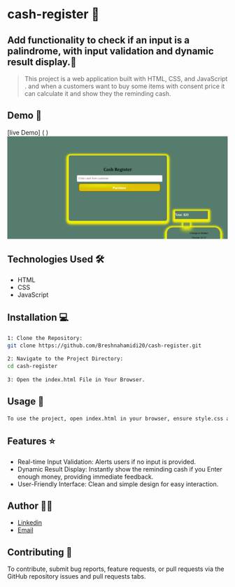 # cash-register 🚀

## Add functionality to check if an input is a palindrome, with input validation and dynamic result display.📝

> This project is a web application built with HTML, CSS, and JavaScript . and when a customers want to buy some items with consent price it can calculate it and show they the reminding cash.

## Demo 📸
[live Demo] ( )
![Screenshot](2.png)

## Technologies Used 🛠️

- HTML
- CSS
- JavaScript

## Installation 💻

```bash
1: Clone the Repository:
git clone https://github.com/Breshnahamidi20/cash-register.git
```

```bash
2: Navigate to the Project Directory:
cd cash-register
```

```bash
3: Open the index.html File in Your Browser.
```

## Usage 🎯

```bash
To use the project, open index.html in your browser, ensure style.css and script.js are in the same directory, enter the amount of cash in the input field, click "Check", and view the remimding cash and other details .
```

## Features ⭐

- Real-time Input Validation: Alerts users if no input is provided.
- Dynamic Result Display: Instantly show the reminding cash if you Enter enough money, providing immediate feedback.
- User-Friendly Interface: Clean and simple design for easy interaction.

## Author 👩‍💻
- [Linkedin](https://www.linkedin.com/in/breshna-hamidi-67699a295?utm_source=share&utm_campaign=share_via&utm_content=profile&utm_medium=android_app)
- [Email](breshna2004@gmail.com)

## Contributing 🤝
To contribute, submit bug reports, feature requests, or pull requests via the GitHub repository issues and pull requests tabs.
